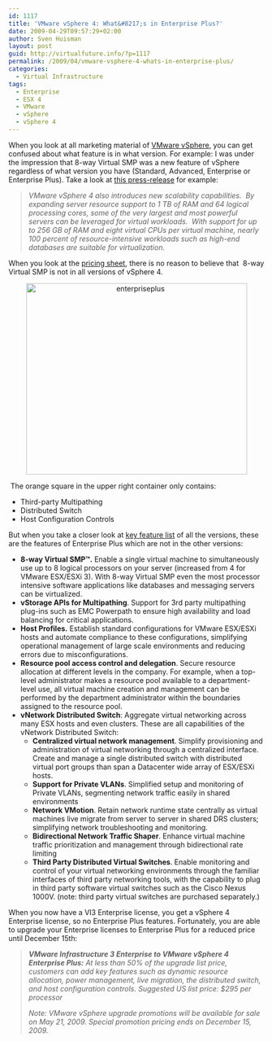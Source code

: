 ```yaml
---
id: 1117
title: 'VMware vSphere 4: What&#8217;s in Enterprise Plus?'
date: 2009-04-29T09:57:29+02:00
author: Sven Huisman
layout: post
guid: http://virtualfuture.info/?p=1117
permalink: /2009/04/vmware-vsphere-4-whats-in-enterprise-plus/
categories:
  - Virtual Infrastructure
tags:
  - Enterprise
  - ESX 4
  - VMware
  - vSphere
  - vSphere 4
---
```

When you look at all marketing material of <a title="VMware vSphere" href="http://www.vmware.com/products/vsphere/index.html" target="_blank">VMware vSphere</a>, you can get confused about what feature is in what version. For example: I was under the impression that 8-way Virtual SMP was a new feature of vSphere regardless of what version you have (Standard, Advanced, Enterprise or Enterprise Plus). Take a look at <a title="vSphere Press-release" href="http://vmware.com/company/news/releases/perfo-vsphere-launch.html" target="_blank">this press-release</a> for example:

> _VMware vSphere 4 also introduces new scalability capabilities.  By expanding server resource support to 1 TB of RAM and 64 logical processing cores, some of the very largest and most powerful servers can be leveraged for virtual workloads.  With support for up to 256 GB of RAM and eight virtual CPUs per virtual machine, nearly 100 percent of resource-intensive workloads such as high-end databases are suitable for virtualization._

When you look at the <a title="vSphere pricing" href="http://www.vmware.com/files/pdf/vsphere_pricing.pdf" target="_blank">pricing sheet</a>, there is no reason to believe that  8-way Virtual SMP is not in all versions of vSphere 4.<!--more-->

<p style="text-align: center;">
  <a href="https://svenhuisman.com/wp-content/uploads/2009/04/enterpriseplus.jpg"><img class="aligncenter size-full wp-image-1118" title="enterpriseplus" src="https://svenhuisman.com/wp-content/uploads/2009/04/enterpriseplus.jpg" alt="enterpriseplus" width="435" height="376" srcset="https://svenhuisman.com/wp-content/uploads/2009/04/enterpriseplus.jpg 725w, https://svenhuisman.com/wp-content/uploads/2009/04/enterpriseplus-350x302.jpg 350w, https://svenhuisman.com/wp-content/uploads/2009/04/enterpriseplus-650x561.jpg 650w" sizes="(max-width: 435px) 100vw, 435px" /></a>
</p>

 The orange square in the upper right container only contains:

  * Third-party Multipathing
  * Distributed Switch
  * Host Configuration Controls

But when you take a closer look at <a title="VMware vSphere key features" href="http://www.vmware.com/files/pdf/key_features_vsphere.pdf" target="_blank">key feature list</a> of all the versions, these are the features of Enterprise Plus which are not in the other versions:

  * **8-way Virtual SMP™.** Enable a single virtual machine to simultaneously use up to 8 logical processors on your server (increased from 4 for VMware ESX/ESXi 3). With 8-way Virtual SMP even the most processor intensive software applications like databases and messaging servers can be virtualized.
  * **vStorage APIs for Multipathing**. Support for 3rd party multipathing plug-ins such as EMC Powerpath to ensure high availability and load balancing for critical applications.
  * **Host Profiles.** Establish standard configurations for VMware ESX/ESXi hosts and automate compliance to these configurations, simplifying operational management of large scale environments and reducing errors due to misconfigurations.
  * **Resource pool access control and delegation**. Secure resource allocation at different levels in the company. For example, when a top-level administrator makes a resource pool available to a department-level use, all virtual machine creation and management can be performed by the department administrator within the boundaries assigned to the resource pool.
  * **vNetwork Distributed Switch**: Aggregate virtual networking across many ESX hosts and even clusters. These are all capabilities of the vNetwork Distributed Switch: 
      * **Centralized virtual network management**. Simplify provisioning and administration of virtual networking through a centralized interface. Create and manage a single distributed switch with distributed virtual port groups than span a Datacenter wide array of ESX/ESXi hosts.
      * **Support for Private VLANs**. Simplified setup and monitoring of Private VLANs, segmenting network traffic easily in shared environments
      * **Network VMotion**. Retain network runtime state centrally as virtual machines live migrate from server to server in shared DRS clusters; simplifying network troubleshooting and monitoring.
      * **Bidirectional Network Traffic Shaper**. Enhance virtual machine traffic prioritization and management through bidirectional rate limiting
      * **Third Party Distributed Virtual Switches**. Enable monitoring and control of your virtual networking environments through the familiar interfaces of third party networking tools, with the capability to plug in third party software virtual switches such as the Cisco Nexus 1000V. (note: third party virtual switches are purchased separately.)

When you now have a VI3 Enterprise license, you get a vSphere 4 Enterprise license, so no Enterprise Plus features. Fortunately, you are able to upgrade your Enterprise licenses to Enterprise Plus for a reduced price until December 15th:

> _**VMware Infrastructure 3 Enterprise to VMware vSphere 4 Enterprise Plus:** At less than 50% of the upgrade list price, customers can add key features such as dynamic resource allocation, power management, live migration, the distributed switch, and host configuration controls. Suggested US list price: $295 per processor_
> 
> _Note: VMware vSphere upgrade promotions will be available for sale on May 21, 2009. Special promotion pricing ends on December 15, 2009._